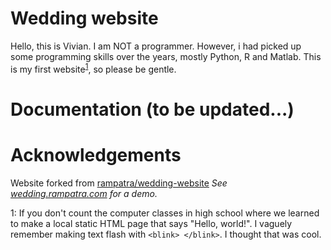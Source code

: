 # Wedding website
Hello, this is Vivian. I am NOT a programmer. However, i had picked up some
programming skills over the years, mostly Python, R and Matlab. This is my first
website<sup>[1](#footnote1)</sup>, so please be gentle.

# Documentation (to be updated...)

# Acknowledgements
Website forked from [rampatra/wedding-website](https://github.com/rampatra/wedding-website)
_See [wedding.rampatra.com](http://wedding.rampatra.com/) for a demo._

<a name="footnote1">1</a>: If you don't count the computer classes in high
school where we learned to make a local static HTML page that says "Hello,
world!". I vaguely remember making text flash with `<blink> </blink>`. I thought
that was cool.
